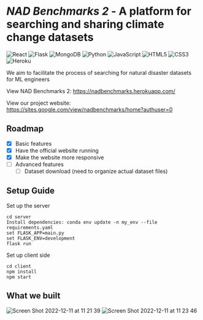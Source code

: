 # *NAD Benchmarks 2*  - A platform for searching and sharing climate change datasets
![React](https://img.shields.io/badge/react-%2320232a.svg?style=for-the-badge&logo=react&logoColor=%2361DAFB)
![Flask](https://img.shields.io/badge/flask-%23000.svg?style=for-the-badge&logo=flask&logoColor=white)
![MongoDB](https://img.shields.io/badge/MongoDB-%234ea94b.svg?style=for-the-badge&logo=mongodb&logoColor=white)
![Python](https://img.shields.io/badge/python-3670A0?style=for-the-badge&logo=python&logoColor=ffdd54)
![JavaScript](https://img.shields.io/badge/javascript-%23323330.svg?style=for-the-badge&logo=javascript&logoColor=%23F7DF1E)
![HTML5](https://img.shields.io/badge/html5-%23E34F26.svg?style=for-the-badge&logo=html5&logoColor=white)
![CSS3](https://img.shields.io/badge/css3-%231572B6.svg?style=for-the-badge&logo=css3&logoColor=white)
![Heroku](https://img.shields.io/badge/heroku-%23430098.svg?style=for-the-badge&logo=heroku&logoColor=white)

We aim to facilitate the process of searching for natural disaster datasets for ML engineers

View NAD Benchmarks 2: https://nadbenchmarks.herokuapp.com/

View our project website: https://sites.google.com/view/nadbenchmarks/home?authuser=0





## Roadmap

- [x] Basic features
- [x] Have the official website running
- [x] Make the website more responsive
- [ ] Advanced features
    - [ ] Dataset download (need to organize actual dataset files)

## Setup Guide
Set up the server

```
cd server
Install dependencies: conda env update -n my_env --file requirements.yaml
set FLASK_APP=main.py
set FLASK_ENV=development
flask run
```

Set up client side

```
cd client
npm install
npm start
```


## What we built


![Screen Shot 2022-12-11 at 11 21 39](https://user-images.githubusercontent.com/82932047/206915480-ae60ad4a-fd9a-46eb-b7e8-892543aa745a.png)
![Screen Shot 2022-12-11 at 11 23 46](https://user-images.githubusercontent.com/82932047/206915620-affad5d5-f129-4eb8-9fe6-84676a39972a.png)

